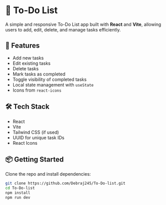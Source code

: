 # 📝 To-Do List

A simple and responsive To-Do List app built with **React** and **Vite**, allowing users to add, edit, delete, and manage tasks efficiently.

## 🚀 Features

- Add new tasks
- Edit existing tasks
- Delete tasks
- Mark tasks as completed
- Toggle visibility of completed tasks
- Local state management with `useState`
- Icons from `react-icons`

## 🛠️ Tech Stack

- React
- Vite
- Tailwind CSS (if used)
- UUID for unique task IDs
- React Icons

## 📦 Getting Started

Clone the repo and install dependencies:

```bash
git clone https://github.com/Debraj245/To-Do-list.git
cd To-Do-list
npm install
npm run dev
